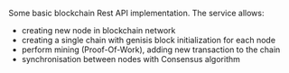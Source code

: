 Some basic blockchain Rest API implementation. The service allows:
 *  creating new node in blockchain network
 *  creating a single chain with genisis block initialization for each node
 *  perform mining (Proof-Of-Work), adding new transaction to the chain
 *  synchronisation between nodes with Consensus algorithm